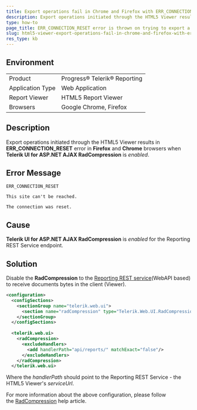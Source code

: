 ```yaml
---
title: Export operations fail in Chrome and Firefox with ERR_CONNECTION_RESET
description: Export operations initiated through the HTML5 Viewer results in ERR\_CONNECTION\_RESET error in Firefox and Chrome browsers when Telerik UI for ASP.NET AJAX RadCompression is enabled.
type: how-to
page_title: ERR_CONNECTION_RESET error is thrown on trying to export a report to another rendering format
slug: html5-viewer-export-operations-fail-in-chrome-and-firefox-with-err-connection-reset
res_type: kb
---
```


## Environment
<table>
	<tbody>
		<tr>
			<td>Product</td>
			<td>Progress® Telerik® Reporting</td>
		</tr>
		<tr>
			<td>Application Type</td>
			<td>Web Application</td>
		</tr>
		<tr>
			<td>Report Viewer</td>
			<td>HTML5 Report Viewer</td>
		</tr>
		<tr>
			<td>Browsers</td>
			<td>Google Chrome, Firefox</td>
		</tr>		
	</tbody>
</table>


## Description

Export operations initiated through the HTML5 Viewer results in **ERR\_CONNECTION\_RESET** error in **Firefox** and **Chrome** browsers when **Telerik UI for ASP.NET AJAX RadCompression** is *enabled*. 

## Error Message

```
ERR_CONNECTION_RESET

This site can't be reached.

The connection was reset.
```

## Cause

**Telerik UI for ASP.NET AJAX RadCompression** is *enabled* for the Reporting REST Service endpoint.  
  
## Solution  

Disable the **RadCompression** to the [Reporting REST service](../telerik-reporting-rest-conception)(WebAPI based) to receive documents bytes in the client (Viewer).  

```xml
<configuration>
  <configSections>
    <sectionGroup name="telerik.web.ui">
      <section name="radCompression" type="Telerik.Web.UI.RadCompressionConfigurationSection, Telerik.Web.UI, PublicKeyToken=121fae78165ba3d4" allowDefinition="MachineToApplication" requirePermission="false"/>
    </sectionGroup>
  </configSections>
   
  <telerik.web.ui>
    <radCompression>
      <excludeHandlers>
        <add handlerPath="api/reports/" matchExact="false"/>
      </excludeHandlers>
    </radCompression>
  </telerik.web.ui>
```

 Where the *handlerPath* should point to the Reporting REST Service - the HTML5 Viewer's *serviceUrl*.  
  
 For more information about the above configuration, please follow the [RadCompression](../../devtools/aspnet-ajax/controls/radcompression) help article.


